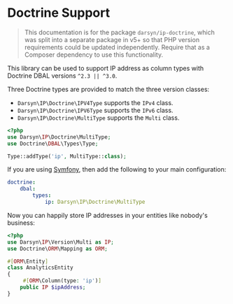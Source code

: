 # Doctrine Support

> This documentation is for the package `darsyn/ip-doctrine`, which was split
> into a separate package in v5+ so that PHP version requirements could be
> updated independently. Require that as a Composer dependency to use this
> functionality.

This library can be used to support IP address as column types with Doctrine
DBAL versions `^2.3 || ^3.0`.

Three Doctrine types are provided to match the three version classes:

- `Darsyn\IP\Doctrine\IPV4Type` supports the `IPv4` class.
- `Darsyn\IP\Doctrine\IPV6Type` supports the `IPv6` class.
- `Darsyn\IP\Doctrine\MultiType` supports the `Multi` class.

```php
<?php
use Darsyn\IP\Doctrine\MultiType;
use Doctrine\DBAL\Types\Type;

Type::addType('ip', MultiType::class);
```

If you are using [Symfony](http://symfony.com), then add the following to your main configuration:

```yaml
doctrine:
    dbal:
        types:
            ip: Darsyn\IP\Doctrine\MultiType
```

Now you can happily store IP addresses in your entities like nobody's business:

```php
<?php
use Darsyn\IP\Version\Multi as IP;
use Doctrine\ORM\Mapping as ORM;

#[ORM\Entity]
class AnalyticsEntity
{
     #[ORM\Column(type: 'ip')]
    public IP $ipAddress;
}
```
